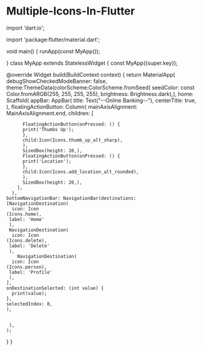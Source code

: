 # Multiple-Icons-In-Flutter


import 'dart:io';

import 'package:flutter/material.dart';

void main() {
  runApp(const MyApp());

}
class MyApp extends StatelessWidget {
  const MyApp({super.key});

  @override
  Widget build(BuildContext context) {
    return MaterialApp(
      debugShowCheckedModeBanner: false,
      theme:ThemeData(colorScheme:ColorScheme.fromSeed(
        seedColor: const Color.fromARGB(255, 255, 255, 255),
        brightness: Brightness.dark),),
     home: Scaffold(
      appBar: AppBar(
        title: Text("--Online Banking--"),
        centerTitle: true,
      ),
      floatingActionButton: Column(
        mainAxisAlignment: MainAxisAlignment.end,
        children: [

          FloatingActionButton(onPressed: () {
          print('Thumbs Up');
          },
          child:Icon(Icons.thumb_up_alt_sharp),
          ),
          SizedBox(height: 20,),
          FloatingActionButton(onPressed: () {
          print('Location');
          },
          child:Icon(Icons.add_location_alt_rounded),
          ),
          SizedBox(height: 20,),
        ],
      ),
    bottomNavigationBar: NavigationBar(destinations: [NavigationDestination(
      icon: Icon
    (Icons.home),
     label: 'Home'
     ),
     NavigationDestination(
      icon: Icon
    (Icons.delete),
     label: 'Delete'
     ),
        NavigationDestination(
      icon: Icon
    (Icons.person),
     label: 'Profile'
     ),
    ],
    onDestinationSelected: (int value) {
      print(value);
    },
    selectedIndex: 0,
    ),
     

     ),
    ); 
}
}


